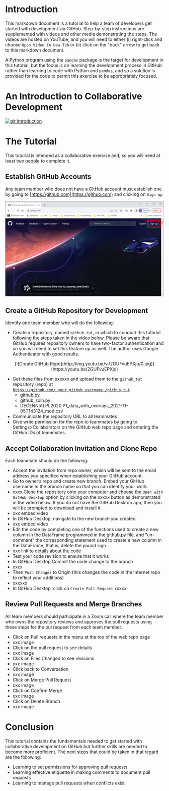 # Introduction

This markdown document is a tutorial to help a team of developers get started with development via GitHub.  Step-by-step instructions are supplemented with videos and other media demonstrating the steps.  The videos are hosted on YouTube, and you will need to either (i) right-click and choose <code>Open Video in New Tab</code> or (ii) click on the "back" arrow to get back to this markdown document.

A Python program using the <code>pandas</code> package is the target for development in this tutorial, but the focus is on learning the development process in GitHub rather than learning to code with Python and <code>pandas</code>, and so a solution is provided for the code to permit this exercise to be appropriately focused.  

# An Introduction to Collaborative Development

[![git Introduction](http://img.youtube.com/vi/iSlNoD2qGiU/0.jpg)](http://www.youtube.com/watch?v=iSlNoD2qGiUE)


# The Tutorial

This tutorial is intended as a collaborative exercise and, so you will need at least two people to complete it.  

## Establish GitHub Accounts

Any team member who does not have a GitHub account must establish one by going to [https://github.com](https://github.com) and clicking on <code>Sign up</code>

<p align="center">
<img src="media/github_signup.jpg" width="600" />
</p>

## Create a GitHub Repository for Development

Identify one team member who will do the following:

-  Create a repository, named <code>github_tut</code>, in which to conduct this tutorial following the steps taken in the video below.  Please be aware that GitHub requires repository owners to have two-factor authentication and so you will need to set this feature up as well.  The author uses Google Authenticator with good results.

<p align="center">
 [![Create GitHub Repo](http://img.youtu.be/vi/2GUFvuEPXjo/0.jpg)](https://youtu.be/2GUFvuEPXjo)
</p>

- Get these files from xxxxxx and upload them to the <code>github_tut</code> repository (repo) at <code>https://github.com/_your_github_username_/github_tut</code>.
  - github.py
  - github_soln.py
  - DECENNIALPL2020.P1_data_with_overlays_2021-11-05T143124_mod.csv
-  Communicate the repository URL to all teammates
-  Give write permission for the repo to teammates by going to <code></code>Settings>Collaborators</code> on the GitHub web repo page and entering the GitHub IDs of teammates.

## Accept Collaboration Invitation and Clone Repo

Each teammate should do the following:

- Accept the invitation from repo owner, which will be sent to the email address you specified when establishing your GitHub account.
- Go to owner’s repo and create new branch.  Embed your GitHub username in the branch name so that you can identify your work.
- xxxx Clone the repository onto your computer and choose the <code>Open with GitHub Desktop</code> option by clicking on the xxxxx button as demonstrated in the video below.  If you do not have the GitHub Desktop app, then you will be prompted to download and install it.
-  xxx embed video
-  In GitHub Desktop, navigate to the new branch you created
-  xxx embed video
-  Edit the code by completing one of the functions used to create a new column in the DataFrame programmed in the github.py file, and “un-comment” the corresponding statement used to create a new column in the DataFrame, that is, delete the pound sign
-  xxx link to details about the code
-  Test your code revision to ensure that it works
-  In GitHub Desktop Commit the code change to the branch
-  xxxx
-  Then <code>Push Changes</code> to Origin (this changes the code in the Internet repo to reflect your additions)
-  xxxxxx
-  In GitHub Desktop, click on <code>Create Pull Request</code>
xxxxx

## Review Pull Requests and Merge Branches

All team members should participate in a Zoom call where the team member who owns the repository reviews and approves the pull requests using these steps for the pul request from each team member.

- Click on Pull requests in the menu at the top of the web repo page
- xxx image
-	Click on the pull request to see details
-	xxx image
-	Click on Files Changed to see revisions
-	xxx image
-	Click back to Conversation
-	xxx image
-	Click on Merge Pull Request
-	xxx image
-	Click on Confirm Merge
-	xxx image
-	Click on Delete Branch
-	xxx image

# Conclusion

This tutorial contains the fundamentals needed to get started with collaborative development on GitHub but further skills are needed to become more proficient.  The next steps that could be taken in that regard are the following:

- Learning to set permissions for approving pull requests
- Learning effective etiquette in making comments to document pull requests
- Learning to manage pull requests when conflicts exist


